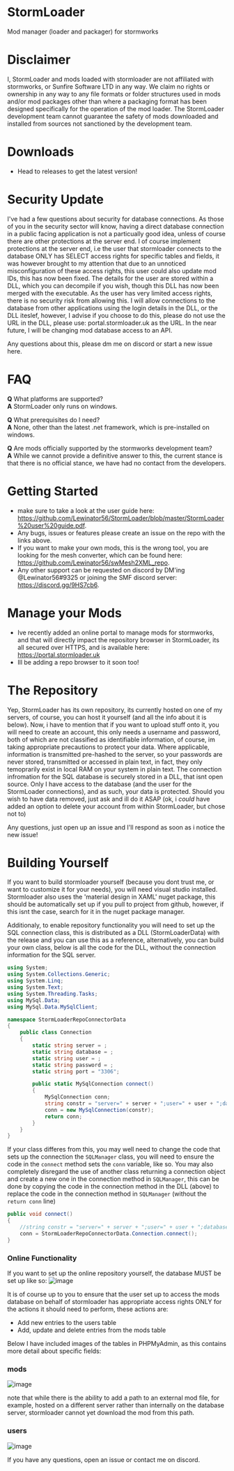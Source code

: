 # StormLoader
Mod manager (loader and packager) for stormworks

# Disclaimer
I, StormLoader and mods loaded with stormloader are not affiliated with stormworks, or Sunfire Software LTD in any way. We claim no rights or ownership in any way to any file formats or folder structures used in mods and/or mod packages other than where a packaging format has been designed specifically for the operation of the mod loader. The StormLoader development team cannot guarantee the safety of mods downloaded and installed from sources not sanctioned by the development team. 

# Downloads
- Head to releases to get the latest version!

# Security Update
I've had a few questions about security for database connections. As those of you in the security sector will know, having a direct database connection in a public facing application is not a particually good idea, unless of course there are other protections at the server end. I of course implement protections at the server end, i.e the user that stormloader connects to the database ONLY has SELECT access rights for specific tables and fields, it was however brought to my attention that due to an unnoticed misconfiguration of these access rights, this user could also update mod IDs, this has now been fixed. The details for the user are stored within a DLL, which you can decompile if you wish, though this DLL has now been merged with the executable. As the user has very limited access rights, there is no security risk from allowing this. I will allow connections to the database from other applications using the login details in the DLL, or the DLL iteslef, however, I advise if you choose to do this, please do not use the URL in the DLL, please use: portal.stormloader.uk as the URL. In the near future, I will be changing mod database access to an API.

Any questions about this, please dm me on discord or start a new issue here.


# FAQ
**Q** What platforms are supported?<br>
**A** StormLoader only runs on windows.

**Q** What prerequisites do I need?<br>
**A** None, other than the latest .net framework, which is pre-installed on windows.

**Q** Are mods officially supported by the stormworks development team?<br>
**A** While we cannot provide a definitive answer to this, the current stance is that there is no official stance, we have had no contact from the developers.

# Getting Started
* make sure to take a look at the user guide here: https://github.com/Lewinator56/StormLoader/blob/master/StormLoader%20user%20guide.pdf.
* Any bugs, issues or features please create an issue on the repo with the links above.
* If you want to make your own mods, this is the wrong tool, you are looking for the mesh converter, which can be found here: https://github.com/Lewinator56/swMesh2XML_repo.
* Any other support can be requested on discord by DM'ing @Lewinator56#9325 or joining the SMF discord server: https://discord.gg/9HS7cb6.
# Manage your Mods
* Ive recently added an online portal to manage mods for stormworks, and that will directly impact the repository browser in StormLoader, its all secured over HTTPS, and is available here: https://portal.stormloader.uk
* Ill be adding a repo browser to it soon too!

# The Repository
Yep, StormLoader has its own repository, its currently hosted on one of my servers, of course, you can host it yourself (and all the info about it is below). Now, i have to mention that if you want to upload stuff onto it, you will need to create an account, this only needs a username and password, both of which are not classified as identifiable information, of course, im taking appropriate precautions to protect your data. Where applicable, information is transmitted pre-hashed to the server, so your passwords are never stored, transmitted or accessed in plain text, in fact, they only temoprarily exist in local RAM on your system in plain text. The connection infromation for the SQL database is securely stored in a DLL, that isnt open source. Only I have access to the database (and the user for the StormLoader connections), and as such, your data is protected. Should you wish to have data removed, just ask and ill do it ASAP (ok, i *could* have added an option to delete your account from within StormLoader, but chose not to)

Any questions, just open up an issue and I'll respond as soon as i notice the new issue!

# Building Yourself
If you want to build stormloader yourself (because you dont trust me, or want to customize it for your needs), you will need visual studio installed. Stormloader also uses the 'material design in XAML' nuget package, this should be automatically set up if you pull to project from github, however, if this isnt the case, search for it in the nuget package manager.

Additionaly, to enable repository functionality you will need to set up the SQL connection class, this is distributed as a DLL (StormLoaderData) with the release and you can use this as a reference, alternatively, you can build your own class, below is all the code for the DLL, without the connection information for the SQL server.

```C#
using System;
using System.Collections.Generic;
using System.Linq;
using System.Text;
using System.Threading.Tasks;
using MySql.Data;
using MySql.Data.MySqlClient;

namespace StormLoaderRepoConnectorData
{
    public class Connection
    {
        static string server = ;
        static string database = ;
        static string user = ;
        static string password = ;
        static string port = "3306";

        public static MySqlConnection connect()
        {
            MySqlConnection conn;
            string constr = "server=" + server + ";user=" + user + ";database=" + database + ";port=" + port + ";password=" + password;
            conn = new MySqlConnection(constr);
            return conn;
        }
    }
}
```
If your class differes from this, you may well need to change the code that sets up the connection the `SQLManager` class, you will need to ensure the code in the `connect` method sets the `conn` variable, like so. You may also completely disregard the use of another class returning a connection object and create a new one in the connection method in `SQLManager`, this can be done by copying the code in the connection method in the DLL (above) to replace the code in the connection method in `SQLManager` (without the `return conn` line)

```C#
public void connect()
{
    //string constr = "server=" + server + ";user=" + user + ";database=" + database + ";port=" + port + ";password=" + password;
    conn = StormLoaderRepoConnectorData.Connection.connect();
}
```
### Online Functionality
If you want to set up the online repository yourself, the database MUST be set up like so:
![image](https://user-images.githubusercontent.com/56686419/113419942-568cbd00-93c0-11eb-9efb-aae8061871e7.png)

It is of course up to you to ensure that the user set up to access the mods database on behalf of stormloader has appropriate access rights ONLY for the actions it should need to perform, these actions are:
* Add new entries to the users table
* Add, update and delete entries from the mods table

Below I have included images of the tables in PHPMyAdmin, as this contains more detail about specific fields:

### mods
![image](https://user-images.githubusercontent.com/56686419/113420287-f4808780-93c0-11eb-80e8-b2fb3ab1c16d.png)

note that while there is the ability to add a path to an external mod file, for example, hosted on a different server rather than internally on the database server, stormloader cannot yet download the mod from this path.
### users
![image](https://user-images.githubusercontent.com/56686419/113420337-095d1b00-93c1-11eb-807e-9c302583f4b3.png)


If you have any questions, open an issue or contact me on discord.



